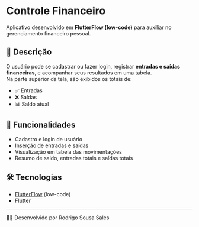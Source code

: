 # Controle Financeiro

Aplicativo desenvolvido em **FlutterFlow (low-code)** para auxiliar no gerenciamento financeiro pessoal.  

## 📌 Descrição  
O usuário pode se cadastrar ou fazer login, registrar **entradas e saídas financeiras**, e acompanhar seus resultados em uma tabela.  
Na parte superior da tela, são exibidos os totais de:  
- ✅ Entradas  
- ❌ Saídas  
- 📊 Saldo atual  

## 🚀 Funcionalidades  
- Cadastro e login de usuário  
- Inserção de entradas e saídas  
- Visualização em tabela das movimentações  
- Resumo de saldo, entradas totais e saídas totais  

## 🛠️ Tecnologias  
- [FlutterFlow](https://flutterflow.io/) (low-code)  
- Flutter  

---  
👨‍💻 Desenvolvido por Rodrigo Sousa Sales  
